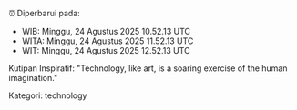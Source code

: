 ⏰ Diperbarui pada:
- WIB: Minggu, 24 Agustus 2025 10.52.13 UTC
- WITA: Minggu, 24 Agustus 2025 11.52.13 UTC
- WIT: Minggu, 24 Agustus 2025 12.52.13 UTC

Kutipan Inspiratif:
"Technology, like art, is a soaring exercise of the human imagination."


Kategori: technology

